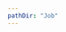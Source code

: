 ```yaml
---
pathDir: "Job"
---
```


<listAnchor :list="list"></listAnchor>

<script>
  export default {
    computed: {
      list: function () {
        return this.$page.Job
      }
    }
  }
</script>

